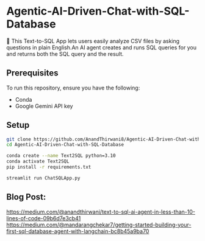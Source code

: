 # Agentic-AI-Driven-Chat-with-SQL-Database
🚀 This Text-to-SQL App lets users easily analyze CSV files by asking questions in plain English.An AI agent creates and runs SQL queries for you and returns both the SQL query and the result.

## Prerequisites
To run this repository, ensure you have the following:
- Conda 
- Google Gemini API key

## Setup
```bash
git clone https://github.com/AnandThirwani8/Agentic-AI-Driven-Chat-with-SQL-Database.git
cd Agentic-AI-Driven-Chat-with-SQL-Database

conda create --name Text2SQL python=3.10
conda activate Text2SQL
pip install -r requirements.txt

streamlit run ChatSQLApp.py
```
## Blog Post:
https://medium.com/@anandthirwani/text-to-sql-ai-agent-in-less-than-10-lines-of-code-09b6d7e3cb41
https://medium.com/@mandarangchekar7/getting-started-building-your-first-sql-database-agent-with-langchain-bc8b45a9ba70
